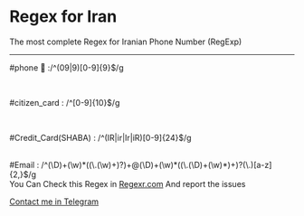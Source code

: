 # Regex for Iran
The most complete Regex for Iranian Phone Number (RegExp)
<br>
<hr>

#phone :iphone: :/^(09|9)[0-9]{9}$/g

<br>

#citizen_card : /^[0-9]{10}$/g

<br>

#Credit_Card(SHABA) : /^(IR|ir|Ir|iR)[0-9]{24}$/g

<br>
#Email : /^(\D)+(\w)*((\.(\w)+)?)+@(\D)+(\w)*((\.(\D)+(\w)*)+)?(\.)[a-z]{2,}$/g
<br>
You Can Check this Regex in <a href="https://regexr.com/">Regexr.com</a> 
And report the issues


<a href="http://t.me/amirmoghi3">Contact me in Telegram</a>
